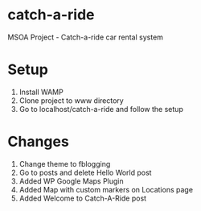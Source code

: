 # catch-a-ride
MSOA Project - Catch-a-ride car rental system
# Setup
1. Install WAMP
2. Clone project to www directory
3. Go to localhost/catch-a-ride and follow the setup

# Changes
1. Change theme to fblogging
2. Go to posts and delete Hello World post
3. Added WP Google Maps Plugin
4. Added Map with custom markers on Locations page
5. Added Welcome to Catch-A-Ride post
